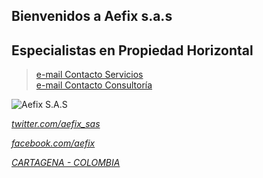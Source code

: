 ## Bienvenidos a Aefix s.a.s 
## Especialistas en Propiedad Horizontal
> <a href="mailto:gmartinez@aefix.com.co"> e-mail Contacto Servicios</a><br> 
> <a href="mailto:vrosales@aefix.com.co"> e-mail Contacto Consultoría</a><br> 
<img src="https://s3.amazonaws.com/www.nuberix.co/images/SmallLogo.png" alt="Aefix S.A.S" />
<address>
<A HREF="http://twitter.com/aefix_sas" TARGET="_BLANK"><p>twitter.com/aefix_sas</p>
<A HREF="http://facebook.com/aefix" TARGET="_BLANK"><p>facebook.com/aefix </p>

CARTAGENA - COLOMBIA

